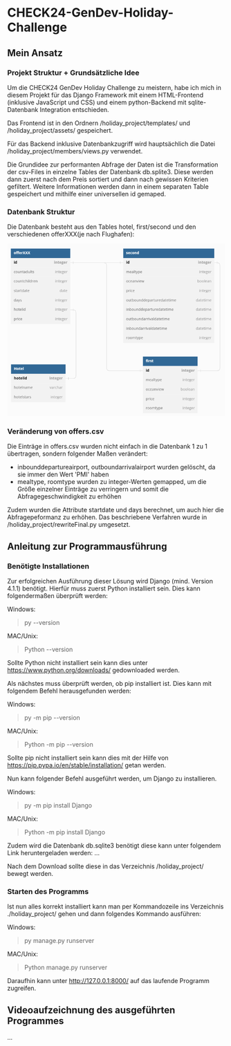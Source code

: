 # CHECK24-GenDev-Holiday-Challenge

## Mein Ansatz

### Projekt Struktur + Grundsätzliche Idee

Um die CHECK24 GenDev Holiday Challenge zu meistern, habe ich mich in diesem Projekt für das Django Framework mit einem HTML-Frontend (inklusive JavaScript und CSS) und einem python-Backend mit sqlite-Datenbank Integration entschieden.

Das Frontend ist in den Ordnern /holiday_project/templates/ und /holiday_project/assets/ gespeichert.

Für das Backend inklusive Datenbankzugriff wird hauptsächlich die Datei /holiday_project/members/views.py verwendet.

Die Grundidee zur performanten Abfrage der Daten ist die Transformation der csv-Files in einzelne Tables der Datenbank db.splite3. Diese werden dann zuerst nach dem Preis sortiert und dann nach gewissen Kriterien gefiltert. Weitere Informationen werden dann in einem separaten Table gespeichert und mithilfe einer universellen id gemaped.

### Datenbank Struktur

Die Datenbank besteht aus den Tables hotel, first/second und den verschiedenen offerXXX(je nach Flughafen):

![Datenbank Schema](/holiday_project/assets/db_schema.png)

### Veränderung von offers.csv

Die Einträge in offers.csv wurden nicht einfach in die Datenbank 1 zu 1 übertragen, sondern folgender Maßen verändert:

- inbounddepartureairport, outboundarrivalairport wurden gelöscht, da sie immer den Wert 'PMI' haben
- mealtype, roomtype wurden zu integer-Werten gemapped, um die Größe einzelner Einträge zu verringern und somit die Abfragegeschwindigkeit zu erhöhen

Zudem wurden die Attribute startdate und days berechnet, um auch hier die Abfragepeformanz zu erhöhen.
Das beschriebene Verfahren wurde in /holiday_project/rewriteFinal.py umgesetzt.

## Anleitung zur Programmausführung

### Benötigte Installationen

Zur erfolgreichen Ausführung dieser Lösung wird Django (mind. Version 4.1.1) benötigt.
Hierfür muss zuerst Python installiert sein. Dies kann folgendermaßen überprüft werden:


Windows:

> py --version

MAC/Unix:

> Python --version


Sollte Python nicht installiert sein kann dies unter https://www.python.org/downloads/ gedownloaded werden.

Als nächstes muss überprüft werden, ob pip installiert ist. Dies kann mit folgendem Befehl herausgefunden werden:


Windows:

> py -m pip --version

MAC/Unix:

> Python -m pip --version


Sollte pip nicht installiert sein kann dies mit der Hilfe von https://pip.pypa.io/en/stable/installation/ getan werden.

Nun kann folgender Befehl ausgeführt werden, um Django zu installieren.


Windows:

> py -m pip install Django

MAC/Unix:

> Python -m pip install Django


Zudem wird die Datenbank db.sqlite3 benötigt diese kann unter folgendem Link heruntergeladen werden: ...

Nach dem Download sollte diese in das Verzeichnis /holiday_project/ bewegt werden.

### Starten des Programms

Ist nun alles korrekt installiert kann man per Kommandozeile ins Verzeichnis ./holiday_project/ gehen und dann folgendes Kommando ausführen:


Windows:

> py manage.py runserver

MAC/Unix:

> Python manage.py runserver


Daraufhin kann unter http://127.0.0.1:8000/ auf das laufende Programm zugreifen. 

## Videoaufzeichnung des ausgeführten Programmes

...
